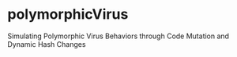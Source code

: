 # polymorphicVirus
Simulating Polymorphic Virus Behaviors through Code Mutation and Dynamic Hash Changes
